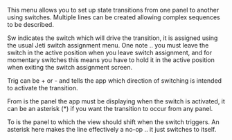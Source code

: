 This menu allows you to set up state transitions from one panel to another using
switches. Multiple lines can be created allowing complex sequences to be
described.

Sw indicates the switch which will drive the transition, it is assigned using
the usual Jeti switch assignment menu. One note .. you must leave the switch in
the active position when you leave switch assignment, and for momentary switches
this means you have to hold it in the active position when exiting the switch
assignment screen.

Trig can be + or - and tells the app which direction of switching is intended to
activate the transition.

From is the panel the app must be displaying when the switch is activated, it
can be an asterisk (*) if you want the transition to occur from any panel.

To is the panel to which the view should shift when the switch triggers. An
asterisk here makes the line effectively a no-op .. it just switches to itself.
